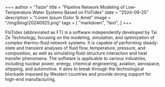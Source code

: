 +++
author = "Taize"
title = "Pipeline Network Modeling of Low-Temperature Water Systems Based on FloTides"
date = "2024-09-25"
description = "Lorem Ipsum Dolor Si Amet"
image = "/img/blog/20240925.png"
tags = [
    "markdown",
    "text",
]
+++

FloTides (abbreviated as FT) is a software independently developed by Tai Ze Technology, focusing on the modeling, simulation, and optimization of complex thermo-fluid network systems. It is capable of performing steady-state and transient analyses of fluid flow, temperature, pressure, and composition, as well as simulating fluid-structure interaction and heat transfer phenomena. The software is applicable to various industries, including nuclear power, energy, chemical engineering, aviation, aerospace, shipping, and automotive. It aims to break through the technological blockade imposed by Western countries and provide strong support for high-end manufacturing.
